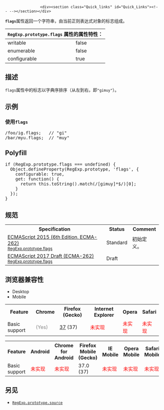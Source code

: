 
                
                  
                    <div><section class="Quick_links" id="Quick_Links"><!-- --></section></div>

<p><strong><code>flags</code></strong>&#x5C5E;&#x6027;&#x8FD4;&#x56DE;&#x4E00;&#x4E2A;&#x5B57;&#x7B26;&#x4E32;&#xFF0C;&#x7531;&#x5F53;&#x524D;&#x6B63;&#x5219;&#x8868;&#x8FBE;&#x5F0F;&#x5BF9;&#x8C61;&#x7684;&#x6807;&#x5FD7;&#x7EC4;&#x6210;&#x3002;</p>

<div><table class="standard-table">
  <thead>
    <tr>
      <th class="header" colspan="2"><code>RegExp.prototype.flags</code> &#x5C5E;&#x6027;&#x7684;&#x5C5E;&#x6027;&#x7279;&#x6027;&#xFF1A;</th>
    </tr>
  </thead>
  <tbody>
    <tr>
      <td>writable</td>
      <td>false</td>
    </tr>
    <tr>
      <td>enumerable</td>
      <td>false</td>
    </tr>
    <tr>
      <td>configurable</td>
      <td>true</td>
    </tr>
  </tbody>
</table></div>

<h2 id="&#x63CF;&#x8FF0;">&#x63CF;&#x8FF0;</h2>

<p><code>flags</code>&#x5C5E;&#x6027;&#x4E2D;&#x7684;&#x6807;&#x5FD7;&#x4EE5;&#x5B57;&#x5178;&#x5E8F;&#x6392;&#x5E8F;&#xFF08;&#x4ECE;&#x5DE6;&#x5230;&#x53F3;&#xFF0C;&#x5373;<code>&quot;gimuy&quot;</code>&#xFF09;&#x3002;</p>

<h2 id="&#x793A;&#x4F8B;">&#x793A;&#x4F8B;</h2>

<h3 id="&#x4F7F;&#x7528;flags">&#x4F7F;&#x7528;<code>flags</code></h3>

<pre class="brush: js">/foo/ig.flags;   // &quot;gi&quot;
/bar/myu.flags;  // &quot;muy&quot;
</pre>

<h2 id="Polyfill">Polyfill</h2>

<pre class="brush: js">if (RegExp.prototype.flags === undefined) {
  Object.defineProperty(RegExp.prototype, &apos;flags&apos;, {
    configurable: true,
    get: function() {
      return this.toString().match(/[gimuy]*$/)[0];
    }
  });
}
</pre>

<h2 id="&#x89C4;&#x8303;">&#x89C4;&#x8303;</h2>

<table class="standard-table">
 <tbody>
  <tr>
   <th scope="col">Specification</th>
   <th scope="col">Status</th>
   <th scope="col">Comment</th>
  </tr>
  <tr>
   <td><a href="http://www.ecma-international.org/ecma-262/6.0/#sec-get-regexp.prototype.flags" class="external" lang="en" hreflang="en">ECMAScript 2015 (6th Edition, ECMA-262)<br><small lang="zh-CN">RegExp.prototype.flags</small></a></td>
   <td><span class="spec-Standard">Standard</span></td>
   <td>&#x521D;&#x59CB;&#x5B9A;&#x4E49;&#x3002;</td>
  </tr>
  <tr>
   <td><a href="https://tc39.github.io/ecma262/#sec-get-regexp.prototype.flags" class="external" lang="en" hreflang="en">ECMAScript 2017 Draft (ECMA-262)<br><small lang="zh-CN">RegExp.prototype.flags</small></a></td>
   <td><span class="spec-Draft">Draft</span></td>
   <td>&#xA0;</td>
  </tr>
 </tbody>
</table>

<h2 id="&#x6D4F;&#x89C8;&#x5668;&#x517C;&#x5BB9;&#x6027;">&#x6D4F;&#x89C8;&#x5668;&#x517C;&#x5BB9;&#x6027;</h2>

<div><div class="htab">
    <a name="AutoCompatibilityTable" id="AutoCompatibilityTable"></a>
    <ul>
        <li class="selected"><a>Desktop</a></li>
        <li><a>Mobile</a></li>
    </ul>
</div></div>

<div id="compat-desktop">
<table class="compat-table">
 <tbody>
  <tr>
   <th>Feature</th>
   <th>Chrome</th>
   <th>Firefox (Gecko)</th>
   <th>Internet Explorer</th>
   <th>Opera</th>
   <th>Safari</th>
  </tr>
  <tr>
   <td>Basic support</td>
   <td><span title="Please update this with the earliest version of support." style="color: #888;">(Yes)</span></td>
   <td><a href="/en-US/Firefox/Releases/37" title="Released on 2015-04-07.">37</a> (37)</td>
   <td><span style="color: #f00;">&#x672A;&#x5B9E;&#x73B0;</span></td>
   <td><span style="color: #f00;">&#x672A;&#x5B9E;&#x73B0;</span></td>
   <td><span style="color: #f00;">&#x672A;&#x5B9E;&#x73B0;</span></td>
  </tr>
 </tbody>
</table>
</div>

<div id="compat-mobile">
<table class="compat-table">
 <tbody>
  <tr>
   <th>Feature</th>
   <th>Android</th>
   <th>Chrome for Android</th>
   <th>Firefox Mobile (Gecko)</th>
   <th>IE Mobile</th>
   <th>Opera Mobile</th>
   <th>Safari Mobile</th>
  </tr>
  <tr>
   <td>Basic support</td>
   <td><span style="color: #f00;">&#x672A;&#x5B9E;&#x73B0;</span></td>
   <td><span style="color: #f00;">&#x672A;&#x5B9E;&#x73B0;</span></td>
   <td>37.0 (37)</td>
   <td><span style="color: #f00;">&#x672A;&#x5B9E;&#x73B0;</span></td>
   <td><span style="color: #f00;">&#x672A;&#x5B9E;&#x73B0;</span></td>
   <td><span style="color: #f00;">&#x672A;&#x5B9E;&#x73B0;</span></td>
  </tr>
 </tbody>
</table>
</div>

<h2 id="&#x53E6;&#x89C1;">&#x53E6;&#x89C1;</h2>

<ul>
 <li><a href="/zh-CN/docs/Web/JavaScript/Reference/Global_Objects/RegExp/source" title="source &#x5C5E;&#x6027;&#x8FD4;&#x56DE;&#x4E00;&#x4E2A;&#x503C;&#x4E3A;&#x5F53;&#x524D;&#x6B63;&#x5219;&#x8868;&#x8FBE;&#x5F0F;&#x5BF9;&#x8C61;&#x7684;&#x6A21;&#x5F0F;&#x6587;&#x672C;&#x7684;&#x5B57;&#x7B26;&#x4E32;&#xFF0C;&#x8BE5;&#x5B57;&#x7B26;&#x4E32;&#x4E0D;&#x4F1A;&#x5305;&#x542B;&#x6B63;&#x5219;&#x5B57;&#x9762;&#x91CF;&#x4E24;&#x8FB9;&#x7684;&#x659C;&#x6760;&#x4EE5;&#x53CA;&#x4EFB;&#x4F55;&#x7684;&#x6807;&#x5FD7;&#x5B57;&#x7B26;&#x3002;"><code>RegExp.prototype.source</code></a></li>
</ul>
                  
                
              